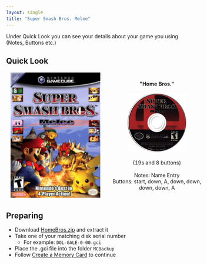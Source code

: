```yaml
---
layout: single
title: "Super Smash Bros. Melee"
---
```

Under Quick Look you can see your details about your game you using (Notes, Buttons etc.)
## Quick Look
<!--TODO: Maybe there are some other ways to do it, but it works lol-->
<table style="table-layout: fixed; width: 552px">
<colgroup>
<col style="width: 268px">
<col style="width: 284px">
</colgroup>
<thead>
  <tr>
    <td style="text-align:center">
      <img src="/images/gameArt/GALE/GALE_box.png" alt="Melee Box Art" width="244" height="340">
    </td>
    <td style="text-align:center">
      <b>"Home Bros."</b><br>
      <br><img src="/images/gameArt/GALE/GALE_disc.png" alt="Melee Disc Art" width="160" height="160">
      <br>
      <br>(19s and 8 buttons)<br>
      <br>Notes: Name Entry
      <br>Buttons: start, down, A, down, down, down, down, A
      <br>
    </td>
  </tr>
</thead>
</table>
<!--  //////////////////////////////////////////////////////////   -->

## Preparing
- Download [HomeBros.zip](files\saves\HomeBros.zip) and extract it
- Take one of your matching disk serial number
  * For example: `DOL-GALE-0-00.gci`
- Place the .gci file into the folder `MCBackup`  
- Follow [Create a Memory Card](/saveExploits#create-a-memory-card) to continue
